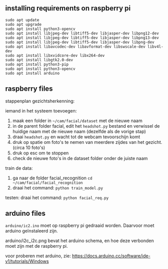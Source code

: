 
## installing requirements on raspberry pi

```
sudo apt update
sudo apt upgrade
sudo apt install python3-opencv
sudo apt install libjpeg-dev libtiff5-dev libjasper-dev libpng12-dev
sudo apt install libjpeg-dev libtiff5-dev libjasper-dev libpng13-dev
sudo apt install libjpeg-dev libtiff5-dev libjasper-dev libpng-dev
sudo apt install libavcodec-dev libavformat-dev libswscale-dev libv4l-dev
sudo apt install libxvidcore-dev libx264-dev
sudo apt install libgtk2.0-dev
sudo apt install python3-pip
sudo apt install python3-opencv
sudo apt install arduino
```

## raspberry files

stappenplan gezichtsherkenning:

iemand in het systeem toevoegen:
1. maak een folder in ```~/cam/facial/dataset``` met de nieuwe naam
2. in de parent folder facial, edit het ```headshot.py``` bestand en verwissel de huidige naam met de nieuwe naam (dezelfde als de vorige stap)
4. draai ```headshot.py``` en wacht tot de webcam tevoorschijn komt
5. druk op spatie om foto's te nemen van meerdere zijdes van het gezicht. (circa 10 foto's)
6. druk op esc om te stoppen
7. check de nieuwe foto's in de dataset folder onder de juiste naam

train de data:
1. ga naar de folder facial_recognition ```cd ~/cam/facial/facial_recognition```
2. draai het command: ``` python train_model.py ```

testen:
draai het command: ``` python facial_req.py ```


## arduino files

```arduino/ic2.ino``` moet op raspberry pi gedraaid worden. Daarvoor moet arduino geïnstaleerd zijn.

arduino/i2c_i2c.png bevat het arduino schema, en hoe deze verbonden moet zijn met de raspberry pi.

voor proberen met arduino, zie: https://docs.arduino.cc/software/ide-v1/tutorials/Windows
